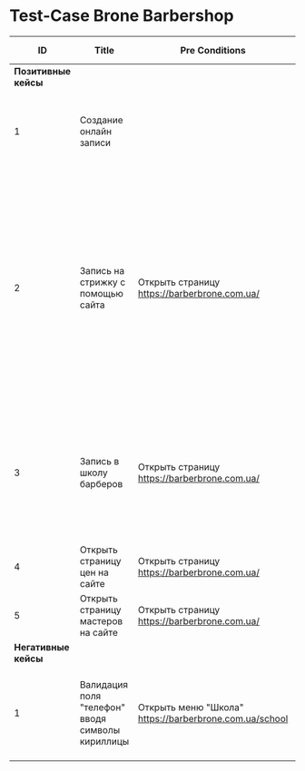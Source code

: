 # Test-Case Brone Barbershop

|  ID |  Title  |    Pre Conditions |   Steps  |     Expected Result |
|----|----|------|-----|-----|
|    **Позитивные кейсы** |         
|1   |    Создание онлайн записи|    |     1.Копировать ссылку https://barberbrone.com.ua/ </br> 2. Открыть новую страницу </br> 3. Вставить ссылку в URL </br>4.Нажать кнопку ENTER на клавиатуре| Происходит открытие страницы|
|  2|  Запись на стрижку с помощью сайта |   Открыть страницу https://barberbrone.com.ua/ |  1.Открыть окно "On-line запис" <br/> 2.Нажать на окно филиал "Brone" <br/>3.Нажать на услугу "Чоловіча стрижка" <br/>4.Нажать на имя одного из указанных мастеров <br/>5.Нажать на доступною дату <br/>6.Нажать на доступное время у мастера <br/>7.Ввести валидные данные в коно "Имя" <br/>8.Ввести валидные данные (например +38 099 123 45 67) в окно "Номер телефона" <br/>9.Нажать кнопку "Записаться" <br/> |      Открытие страницы "Запись успешно создана" |
|3| Запись в школу барберов |  Открыть страницу https://barberbrone.com.ua/  |   1. Открыть гамбургер меню<br/> 2. Нажать кнопку "Школа" <br/> 3. Ввести валидные данные в поле "Имя" (например Михаил) <br/> 4. Ввести валидные данные в поле "Телефон" (например +38 099 123 45 67) <br/> 5. Нажать "барбер з нуля" в дропдауне "Курс"" | Открывается страница с текстом "Дякуємо за ваш запис. Менеджер обов'язково зв'яжеться з вами для обговорення деталей.|   
|  4 |  Открыть страницу цен на сайте  |   Открыть страницу https://barberbrone.com.ua/ |  1. Открыть гамбургер меню <br/> 2. Нажать кнопку "Ціни""  |    Открывается меню "Ціни" |
|  5 |  Открыть страницу мастеров на сайте  |   Открыть страницу https://barberbrone.com.ua/|   1. Открыть гамбургер меню <br/> 2. Нажать кнопку "Майстри" |    Открывается меню "Майстри"  |
|    **Негативные кейсы**|    |   |    |    |
|  1|  Валидация поля "телефон" вводя символы кириллицы |   Открыть меню "Школа" https://barberbrone.com.ua/school|   1.  Ввести в поле "Ім'я" валидные данные (например Михаил) <br/> 2. Ввести символы кириллицей в поле "Телефон" <br/> 3. Выбрать "Барбер з нуля" в дропдауне "Курс" |     Открывается страница "Менеджер обов'язково зв'яжеться з вами для обговорення деталей" |

